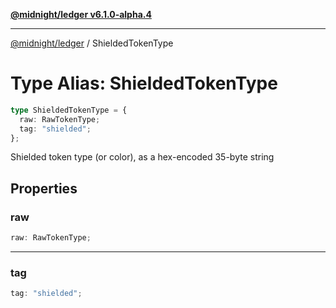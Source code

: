 [**@midnight/ledger v6.1.0-alpha.4**](../README.md)

***

[@midnight/ledger](../globals.md) / ShieldedTokenType

# Type Alias: ShieldedTokenType

```ts
type ShieldedTokenType = {
  raw: RawTokenType;
  tag: "shielded";
};
```

Shielded token type (or color), as a hex-encoded 35-byte string

## Properties

### raw

```ts
raw: RawTokenType;
```

***

### tag

```ts
tag: "shielded";
```

